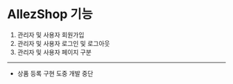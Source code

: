 # AllezShop 기능

1. 관리자 및 사용자 회원가입
2. 관리자 및 사용자 로그인 및 로그아웃
3. 관리자 및 사용자 페이지 구분

----------------------------------

* 상품 등록 구현 도중 개발 중단
